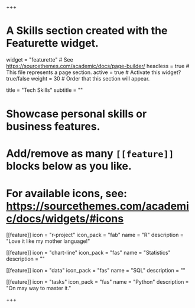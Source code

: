 +++
# A Skills section created with the Featurette widget.
widget = "featurette"  # See https://sourcethemes.com/academic/docs/page-builder/
headless = true  # This file represents a page section.
active = true  # Activate this widget? true/false
weight = 30  # Order that this section will appear.

title = "Tech Skills"
subtitle = ""

# Showcase personal skills or business features.
#
# Add/remove as many `[[feature]]` blocks below as you like.
#
# For available icons, see: https://sourcethemes.com/academic/docs/widgets/#icons

[[feature]]
  icon = "r-project"
  icon_pack = "fab"
  name = "R"
  description = "Love it like my mother language!"

[[feature]]
  icon = "chart-line"
  icon_pack = "fas"
  name = "Statistics"
  description = ""  

[[feature]]
  icon = "data"
  icon_pack = "fas"
  name = "SQL"
  description = ""

  [[feature]]
    icon = "tasks"
    icon_pack = "fas"
    name = "Python"
    description = "On may way to master it."

+++
